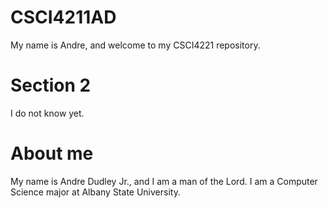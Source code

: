 # CSCI4211AD
My name is Andre, and welcome to my CSCI4221 repository.

# Section 2
I do not know yet.

# About me

My name is Andre Dudley Jr., and I am a man of the Lord. I am a Computer Science major at Albany State University.
